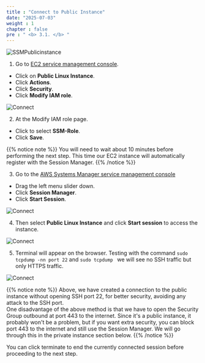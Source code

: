 ```yaml
---
title : "Connect to Public Instance"
date: "2025-07-03"
weight : 1
chapter : false
pre : " <b> 3.1. </b> "
---
```

![SSMPublicinstance](/images/arc-02.png)

1. Go to [EC2 service management console](https://console.aws.amazon.com/ec2/v2/home).
  + Click on **Public Linux Instance**.
  + Click **Actions**.
  + Click **Security**.
  + Click **Modify IAM role**.

![Connect](/images/3.connect/001-connect.png)

2. At the Modify IAM role page.
  + Click to select **SSM-Role**.
  + Click **Save**.

{{% notice note %}}
You will need to wait about 10 minutes before performing the next step. This time our EC2 instance will automatically register with the Session Manager.
{{% /notice %}}

3. Go to the [AWS Systems Manager service management console](https://console.aws.amazon.com/systems-manager/home)
  + Drag the left menu slider down.
  + Click **Session Manager**.
  + Click **Start Session**.


![Connect](/images/3.connect/002-connect.png)


4. Then select **Public Linux Instance** and click **Start session** to access the instance.

![Connect](/images/3.connect/003-connect.png)


5. Terminal will appear on the browser. Testing with the command ``` sudo tcpdump -nn port 22 ``` and ```sudo tcpdump ``` we will see no SSH traffic but only HTTPS traffic.

![Connect](/images/3.connect/004-connect.png)

{{% notice note %}}
 Above, we have created a connection to the public instance without opening SSH port 22, for better security, avoiding any attack to the SSH port.\
One disadvantage of the above method is that we have to open the Security Group outbound at port 443 to the internet. Since it's a public instance, it probably won't be a problem, but if you want extra security, you can block port 443 to the internet and still use the Session Manager. We will go through this in the private instance section below.
 {{% /notice %}}

 You can click terminate to end the currently connected session before proceeding to the next step.